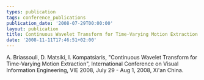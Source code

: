 ```yaml
---
types: publication
tags: conference_publications
publication_date: '2008-07-29T00:00:00'
layout: publication
title: Continuous Wavelet Transform for Time-Varying Motion Extraction
date: '2008-11-11T17:46:51+02:00'
---
```

A. Briassouli, D. Matsiki, I. Kompatsiaris, "Continuous Wavelet Transform for Time-Varying Motion Extraction", International Conference on Visual Information Engineering, VIE 2008, July 29 - Aug 1, 2008, Xi&#39;an China.